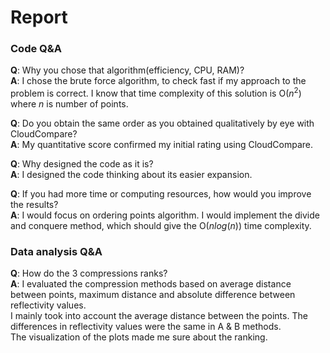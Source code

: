 # **Report**


### **Code Q&A**
**Q**: Why you chose that algorithm(efficiency, CPU, RAM)?  
**A**: I chose the brute force algorithm, to check fast if my approach to the problem is correct. I know that time complexity of this solution is O($n^2$) where
   $n$ is number of points.

**Q**: Do you obtain the same order as you obtained qualitatively by eye with CloudCompare?  
**A**: My quantitative score confirmed my initial rating using CloudCompare.

**Q**: Why designed the code as it is?  
**A**: I designed the code thinking about its easier expansion.

**Q**: If you had more time or computing resources, how would you improve the results?  
**A**: I would focus on ordering points algorithm. I would implement the divide and conquere method, which should give the O($nlog(n)$) time complexity.


### **Data analysis Q&A**
**Q**: How do the 3 compressions ranks?  
**A**: I evaluated the compression methods based on average distance between points, maximum distance and absolute difference between reflectivity values.  
   I mainly took into account the average distance between the points. The differences in reflectivity values were the same in A & B methods.  
   The visualization of the plots made me sure about the ranking.
